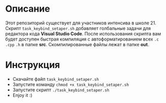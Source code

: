 # Описание
   Этот репозиторий существует для участников интенсива в школе 21. Скрипт `task_keybind_setaper.sh` добавляет голбальные задачи для редактора кода **Visual Studio Code**. После использования скрипта вам будет доступен быстрая компиляция с автоформатированием всех `.c` `.cpp` `.h` в папке **src**. Скомпилированные файлы лежат в папке **out**.
# Инструкция
- Скачайте файл `task_keybind_setaper.sh`
- Запустите команду `chmod +x task_keybind_setaper.sh`
- Запустите скрипт `./task_keybind_setaper.sh`
- Enjoy it :)

